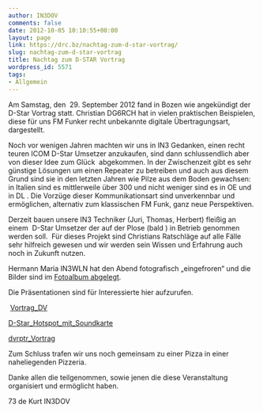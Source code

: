 ```yaml
---
author: IN3DOV
comments: false
date: 2012-10-05 10:10:55+00:00
layout: page
link: https://drc.bz/nachtag-zum-d-star-vortrag/
slug: nachtag-zum-d-star-vortrag
title: Nachtag zum D-STAR Vortrag
wordpress_id: 5571
tags:
- Allgemein
---
```


Am Samstag, den  29. September 2012 fand in Bozen wie angekündigt der D-Star Vortrag statt. Christian DG6RCH hat in vielen praktischen Beispielen, diese für uns FM Funker recht unbekannte digitale Übertragungsart, dargestellt.




Noch vor wenigen Jahren machten wir uns in IN3 Gedanken, einen recht teuren ICOM D-Star Umsetzer anzukaufen, sind dann schlussendlich aber von dieser Idee zum Glück  abgekommen. In der Zwischenzeit gibt es sehr günstige Lösungen um einen Repeater zu betreiben und auch aus diesem Grund sind sie in den letzten Jahren wie Pilze aus dem Boden gewachsen: in Italien sind es mittlerweile über 300 und nicht weniger sind es in OE und in DL . Die Vorzüge dieser Kommunikationsart sind unverkennbar und ermöglichen, alternativ zum klassischen FM Funk, ganz neue Perspektiven.




Derzeit bauen unsere IN3 Techniker (Juri, Thomas, Herbert) fleißig an einem  D-Star Umsetzer der auf der Plose (bald ) in Betrieb genommen werden soll.  Für dieses Projekt sind Christians Ratschläge auf alle Fälle sehr hilfreich gewesen und wir werden sein Wissen und Erfahrung auch noch in Zukunft nutzen.




Hermann Maria IN3WLN hat den Abend fotografisch „eingefroren“ und die Bilder sind im [Fotoalbum abgelegt](https://drc.bz/?page_id=205&wppa-album=71&wppa-cover=0&wppa-occur=1).




Die Präsentationen sind für Interessierte hier aufzurufen.




 [Vortrag_DV](https://drc.bz/wp-content/uploads/2012/10/Vortrag_DV.pdf)




[D-Star_Hotspot_mit_Soundkarte](https://drc.bz/wp-content/uploads/2012/10/D-Star_Hotspot_mit_Soundkarte.pdf)




[dvrptr_Vortrag](https://drc.bz/wp-content/uploads/2012/10/dvrptr_Vortrag.pdf)




Zum Schluss trafen wir uns noch gemeinsam zu einer Pizza in einer naheliegenden Pizzeria.




Danke allen die teilgenommen, sowie jenen die diese Veranstaltung organisiert und ermöglicht haben.




73 de Kurt IN3DOV
